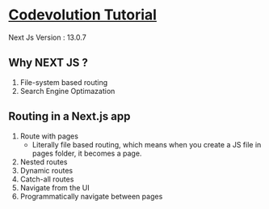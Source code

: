 # [Codevolution Tutorial]("https://www.youtube.com/playlist?list=PLC3y8-rFHvwgC9mj0qv972IO5DmD-H0ZH")

Next Js Version : 13.0.7

## Why NEXT JS ?
1. File-system based routing
2. Search Engine Optimazation


## Routing in a Next.js app
1. Route with pages
   - Literally file based routing, which means when you create a JS file in pages folder, it becomes a page.
2. Nested routes
3. Dynamic routes
4. Catch-all routes
5. Navigate from the UI
6. Programmatically navigate between pages